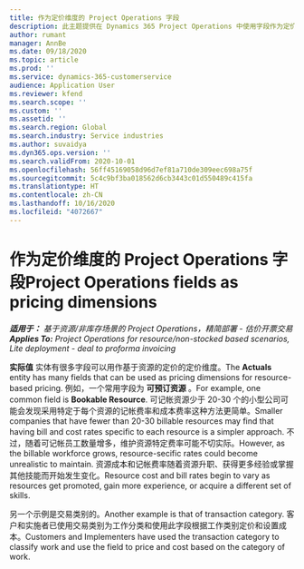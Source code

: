 ```yaml
---
title: 作为定价维度的 Project Operations 字段
description: 此主题提供在 Dynamics 365 Project Operations 中使用字段作为定价维度的信息。
author: rumant
manager: AnnBe
ms.date: 09/18/2020
ms.topic: article
ms.prod: ''
ms.service: dynamics-365-customerservice
audience: Application User
ms.reviewer: kfend
ms.search.scope: ''
ms.custom: ''
ms.assetid: ''
ms.search.region: Global
ms.search.industry: Service industries
ms.author: suvaidya
ms.dyn365.ops.version: ''
ms.search.validFrom: 2020-10-01
ms.openlocfilehash: 56ff45169058d96d7ef81a710de309eec698a75f
ms.sourcegitcommit: 5c4c9bf3ba018562d6cb3443c01d550489c415fa
ms.translationtype: HT
ms.contentlocale: zh-CN
ms.lasthandoff: 10/16/2020
ms.locfileid: "4072667"
---
```

# <a name="project-operations-fields-as-pricing-dimensions"></a><span data-ttu-id="954fc-103">作为定价维度的 Project Operations 字段</span><span class="sxs-lookup"><span data-stu-id="954fc-103">Project Operations fields as pricing dimensions</span></span>

<span data-ttu-id="954fc-104">_**适用于：** 基于资源/非库存场景的 Project Operations，精简部署 - 估价开票交易_</span><span class="sxs-lookup"><span data-stu-id="954fc-104">_**Applies To:** Project Operations for resource/non-stocked based scenarios, Lite deployment - deal to proforma invoicing_</span></span>

<span data-ttu-id="954fc-105">**实际值** 实体有很多字段可以用作基于资源的定价的定价维度。</span><span class="sxs-lookup"><span data-stu-id="954fc-105">The **Actuals** entity has many fields that can be used as pricing dimensions for resource-based pricing.</span></span> <span data-ttu-id="954fc-106">例如，一个常用字段为 **可预订资源** 。</span><span class="sxs-lookup"><span data-stu-id="954fc-106">For example, one common field is **Bookable Resource**.</span></span> <span data-ttu-id="954fc-107">可记帐资源少于 20-30 个的小型公司可能会发现采用特定于每个资源的记帐费率和成本费率这种方法更简单。</span><span class="sxs-lookup"><span data-stu-id="954fc-107">Smaller companies that have fewer than 20-30 billable resources may find that having bill and cost rates specific to each resource is a simpler approach.</span></span> <span data-ttu-id="954fc-108">不过，随着可记帐员工数量增多，维护资源特定费率可能不切实际。</span><span class="sxs-lookup"><span data-stu-id="954fc-108">However, as the billable workforce grows, resource-secific rates could become unrealistic to maintain.</span></span> <span data-ttu-id="954fc-109">资源成本和记帐费率随着资源升职、获得更多经验或掌握其他技能而开始发生变化。</span><span class="sxs-lookup"><span data-stu-id="954fc-109">Resource cost and bill rates begin to vary as resources get promoted, gain more experience, or acquire a different set of skills.</span></span> 

<span data-ttu-id="954fc-110">另一个示例是交易类别的。</span><span class="sxs-lookup"><span data-stu-id="954fc-110">Another example is that of transaction category.</span></span> <span data-ttu-id="954fc-111">客户和实施者已使用交易类别为工作分类和使用此字段根据工作类别定价和设置成本。</span><span class="sxs-lookup"><span data-stu-id="954fc-111">Customers and Implementers have used the transaction category to classify work and use the field to price and cost based on the category of work.</span></span>
